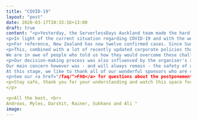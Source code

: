 ```yaml
---
title: "COVID-19"
layout: "post"
date: 2020-03-17T20:33:16+13:00
draft: true
content: "<p>Yesterday, the ServerlessDays Auckland team made the hard call to postpone the conference from its current April date. </p>
<p>In light of the current situation regarding COVID-19 and with the well-being of our greater community at the centre of our thinking, we feel that this is the best option going forward. </p>
<p>For reference, New Zealand has now twelve confirmed cases. Since Sunday night, new border measures are in place whereby nearly all travellers arriving in New Zealand are required to self-isolate for 14 days. </p>
<p>This, combined with a lot of recently updated corporate policies that ban all non-essential travel and institute the cancellation of conference attendances for employees, has made the logistical side for overseas speakers and non-local visitors alike much more difficult. 
We are in awe of people who told us how they would overcome these challenges - often at significant personal cost and inconveniences. </p>
<p>Our decision-making process was also influenced by the organiser's strong desire to provide a first-class event experience that places humans and our interactions with each other at the core and centre of everything: Nothing beats that friendly smile of a fellow attendee, the engaging discussion in person and the shared laughter with new friends. 
Our main concern however was - and will always remain - the safety of all conference attendees. And that is why we are currently working towards a new date in August or later this year - hoping that the COVID-19 issue will be firmly in everyone’s rearview mirror by then.
At this stage, we like to thank all of our wonderful sponsors who are committed to the ongoing support of ServerlessDays Auckland. We're incredibly grateful for that and literally couldn't do it without you!</p>
<p>See our <a href="/faq/">FAQ</a> for questions about the postponement</p> 
<p>Stay safe, thank you for your understanding and watch this space for further updates. 
</p>

<p>All the best, <br>
Andreas, Myles, Darshit, Rainer, Sukhans and Ali "
image: 
---
```

